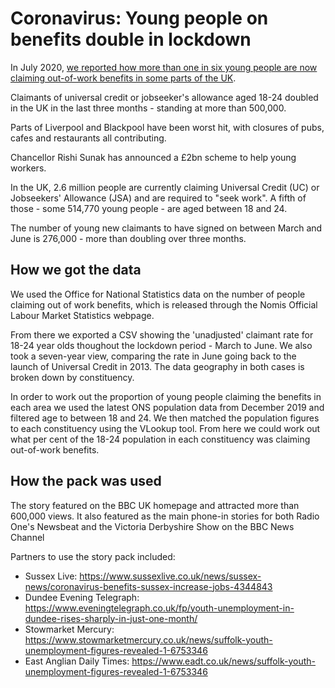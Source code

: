 # Coronavirus: Young people on benefits double in lockdown

In July 2020, [we reported how more than one in six young people are now claiming out-of-work benefits in some parts of the UK](https://www.bbc.co.uk/news/uk-53430775?intlink_from_url=&link_location=live-reporting-story).

Claimants of universal credit or jobseeker's allowance aged 18-24 doubled in the UK in the last three months - standing at more than 500,000.

Parts of Liverpool and Blackpool have been worst hit, with closures of pubs, cafes and restaurants all contributing.

Chancellor Rishi Sunak has announced a £2bn scheme to help young workers.

In the UK, 2.6 million people are currently claiming Universal Credit (UC) or Jobseekers' Allowance (JSA) and are required to "seek work". A fifth of those - some 514,770 young people - are aged between 18 and 24. 

The number of young new claimants to have signed on between March and June is 276,000 - more than doubling over three months.

## How we got the data

We used the Office for National Statistics data on the number of people claiming out of work benefits, which is released through the Nomis Official Labour Market Statistics webpage.

From there we exported a CSV showing the 'unadjusted' claimant rate for 18-24 year olds thoughout the lockdown period - March to June. We also took a seven-year view, comparing the rate in June going back to the launch of Universal Credit in 2013. The data geography in both cases is broken down by constituency.

In order to work out the proportion of young people claiming the benefits in each area we used the latest ONS population data from December 2019 and filtered age to between 18 and 24. We then matched the population figures to each constituency using the VLookup tool. From here we could work out what per cent of the 18-24 population in each constituency was claiming out-of-work benefits.

## How the pack was used

The story featured on the BBC UK homepage and attracted more than 600,000 views.
It also featured as the main phone-in stories for both Radio One's Newsbeat and the Victoria Derbyshire Show on the BBC News Channel

Partners to use the story pack included:
* Sussex Live: https://www.sussexlive.co.uk/news/sussex-news/coronavirus-benefits-sussex-increase-jobs-4344843
* Dundee Evening Telegraph: https://www.eveningtelegraph.co.uk/fp/youth-unemployment-in-dundee-rises-sharply-in-just-one-month/
* Stowmarket Mercury: https://www.stowmarketmercury.co.uk/news/suffolk-youth-unemployment-figures-revealed-1-6753346
* East Anglian Daily Times: https://www.eadt.co.uk/news/suffolk-youth-unemployment-figures-revealed-1-6753346
